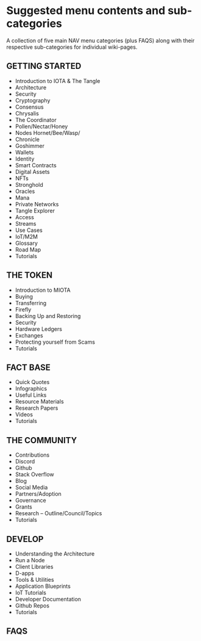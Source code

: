 # Suggested menu contents and sub-categories

A collection of five main NAV menu categories (plus FAQS) along with their respective sub-categories for individual wiki-pages.

## GETTING STARTED
- Introduction to IOTA & The Tangle
- Architecture
- Security
- Cryptography
- Consensus
- Chrysalis
- The Coordinator
- Pollen/Nectar/Honey
- Nodes Hornet/Bee/Wasp/
- Chronicle
- Goshimmer
- Wallets
- Identity
- Smart Contracts
- Digital Assets
- NFTs
- Stronghold
- Oracles
- Mana
- Private Networks
- Tangle Explorer
- Access
- Streams
- Use Cases
- IoT/M2M
- Glossary
- Road Map
- Tutorials

## THE TOKEN
- Introduction to MIOTA
- Buying
- Transferring
- Firefly
- Backing Up and Restoring
- Security
- Hardware Ledgers
- Exchanges
- Protecting yourself from Scams
- Tutorials

## FACT BASE
- Quick Quotes
- Infographics
- Useful Links
- Resource Materials
- Research Papers
- Videos
- Tutorials

## THE COMMUNITY
- Contributions
- Discord
- Github
- Stack Overflow
- Blog
- Social Media
- Partners/Adoption
- Governance
- Grants
- Research – Outline/Council/Topics
- Tutorials

## DEVELOP
- Understanding the Architecture
- Run a Node
- Client Libraries
- D-apps
- Tools & Utilities
- Application Blueprints
- IoT Tutorials
- Developer Documentation
- Github Repos
- Tutorials

## FAQS

